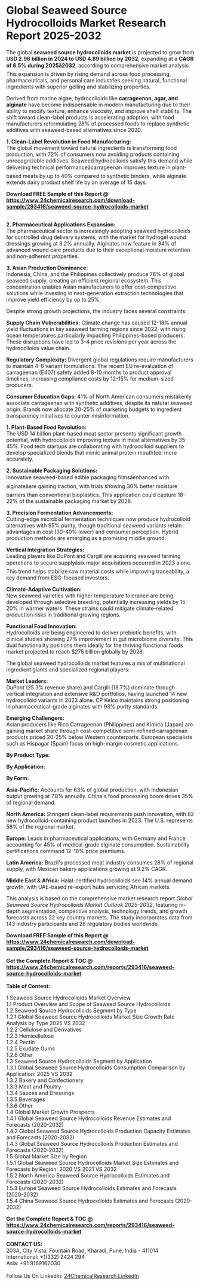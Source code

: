 <h1>Global Seaweed Source Hydrocolloids Market Research Report 2025-2032</h1><p>The global <strong>seaweed source hydrocolloids market</strong> is projected to grow from <strong>USD 2.96 billion in 2024 to USD 4.89 billion by 2032</strong>, expanding at a <strong>CAGR of 6.5% during 2025â2032</strong>, according to comprehensive market analysis. This expansion is driven by rising demand across food processing, pharmaceuticals, and personal care industries seeking natural, functional ingredients with superior gelling and stabilizing properties.</p><p>Derived from marine algae, hydrocolloids like <strong>carrageenan, agar, and alginate</strong> have become indispensable in modern manufacturing due to their ability to modify texture, enhance viscosity, and improve shelf stability. The shift toward clean-label products is accelerating adoption, with food manufacturers reformulating 28% of processed foods to replace synthetic additives with seaweed-based alternatives since 2020.</p><p><strong>1. Clean-Label Revolution in Food Manufacturing:</strong><br>
The global movement toward natural ingredients is transforming food production, with 72% of consumers now avoiding products containing unrecognizable additives. Seaweed hydrocolloids satisfy this demand while delivering technical performanceâcarrageenan improves texture in plant-based meats by up to 40% compared to synthetic binders, while alginate extends dairy product shelf life by an average of 15 days.</p><div><b>Download FREE Sample of this Report @ 
            <a href="https://www.24chemicalresearch.com/download-sample/293416/seaweed-source-hydrocolloids-market">
            https://www.24chemicalresearch.com/download-sample/293416/seaweed-source-hydrocolloids-market</a></b></div><br><p><strong>2. Pharmaceutical Applications Expansion:</strong><br>
The pharmaceutical sector is increasingly adopting seaweed hydrocolloids for controlled drug delivery systems, with the market for hydrogel wound dressings growing at 8.2% annually. Alginates now feature in 34% of advanced wound care products due to their exceptional moisture retention and non-adherent properties.</p><p><strong>3. Asian Production Dominance:</strong><br>
Indonesia, China, and the Philippines collectively produce 78% of global seaweed supply, creating an efficient regional ecosystem. This concentration enables Asian manufacturers to offer cost-competitive solutions while investing in next-generation extraction technologies that improve yield efficiency by up to 25%.</p><p>Despite strong growth projections, the industry faces several constraints:</p><p><strong>Supply Chain Vulnerabilities:</strong> Climate change has caused 12-18% annual yield fluctuations in key seaweed farming regions since 2022, with rising ocean temperatures particularly impacting Philippines-based producers. These disruptions have led to 3-4 price revisions per year across the hydrocolloids value chain.</p><p><strong>Regulatory Complexity:</strong> Divergent global regulations require manufacturers to maintain 4-6 variant formulations. The recent EU re-evaluation of carrageenan (E407) safety added 8-10 months to product approval timelines, increasing compliance costs by 12-15% for medium-sized producers.</p><p><strong>Consumer Education Gaps:</strong> 41% of North American consumers mistakenly associate carrageenan with synthetic additives, despite its natural seaweed origin. Brands now allocate 20-25% of marketing budgets to ingredient transparency initiatives to counter misinformation.</p><p><strong>1. Plant-Based Food Revolution:</strong><br>
The USD 14 billion plant-based meat sector presents significant growth potential, with hydrocolloids improving texture in meat alternatives by 35-45%. Food tech startups are collaborating with hydrocolloid suppliers to develop specialized blends that mimic animal protein mouthfeel more accurately.</p><p><strong>2. Sustainable Packaging Solutions:</strong><br>
Innovative seaweed-based edible packaging filmsâenhanced with alginateâare gaining traction, with trials showing 30% better moisture barriers than conventional bioplastics. This application could capture 18-22% of the sustainable packaging market by 2028.</p><p><strong>3. Precision Fermentation Advancements:</strong><br>
Cutting-edge microbial fermentation techniques now produce hydrocolloid alternatives with 95% purity, though traditional seaweed variants retain advantages in cost (30-40% lower) and consumer perception. Hybrid production methods are emerging as a promising middle ground.</p><p><strong>Vertical Integration Strategies:</strong><br>
	Leading players like DuPont and Cargill are acquiring seaweed farming operations to secure supplyâsix major acquisitions occurred in 2023 alone. This trend helps stabilize raw material costs while improving traceability, a key demand from ESG-focused investors.</p><p><strong>Climate-Adaptive Cultivation:</strong><br>
	New seaweed varieties with higher temperature tolerance are being developed through selective breeding, potentially increasing yields by 15-20% in warmer waters. These strains could mitigate climate-related production risks in traditional growing regions.</p><p><strong>Functional Food Innovation:</strong><br>
	Hydrocolloids are being engineered to deliver prebiotic benefits, with clinical studies showing 27% improvement in gut microbiome diversity. This dual functionality positions them ideally for the thriving functional foods market projected to reach $275 billion globally by 2028.</p><p>The global seaweed hydrocolloids market features a mix of multinational ingredient giants and specialized regional players:</p><p><strong>Market Leaders:</strong><br>
DuPont (25.3% revenue share) and Cargill (18.7%) dominate through vertical integration and extensive R&amp;D portfolios, having launched 14 new hydrocolloid variants in 2023 alone. CP Kelco maintains strong positioning in pharmaceutical-grade alginates with 93% purity standards.</p><p><strong>Emerging Challengers:</strong><br>
Asian producers like Rico Carrageenan (Philippines) and Kimica (Japan) are gaining market share through cost-competitive semi-refined carrageenan products priced 20-25% below Western counterparts. European specialists such as Hispagar (Spain) focus on high-margin cosmetic applications.</p><p><strong>By Product Type:</strong></p><p><strong>By Application:</strong></p><p><strong>By Form:</strong></p><p><strong>Asia-Pacific:</strong> Accounts for 63% of global production, with Indonesian output growing at 7.8% annually. China's food processing boom drives 35% of regional demand.</p><p><strong>North America:</strong> Stringent clean-label requirements push innovation, with 82 new hydrocolloid-containing product launches in 2023. The U.S. represents 58% of the regional market.</p><p><strong>Europe:</strong> Leads in pharmaceutical applications, with Germany and France accounting for 45% of medical-grade alginate consumption. Sustainability certifications command 12-18% price premiums.</p><p><strong>Latin America:</strong> Brazil's processed meat industry consumes 28% of regional supply, with Mexican bakery applications growing at 9.2% CAGR.</p><p><strong>Middle East &amp; Africa:</strong> Halal-certified hydrocolloids see 14% annual demand growth, with UAE-based re-export hubs servicing African markets.</p><p>This analysis is based on the comprehensive market research report <em>Global Seaweed Source Hydrocolloids Market Outlook 2025-2032</em>, featuring in-depth segmentation, competitive analysis, technology trends, and growth forecasts across 22 key country markets. The study incorporates data from 143 industry participants and 28 regulatory bodies worldwide.</p><div><b>Download FREE Sample of this Report @ 
            <a href="https://www.24chemicalresearch.com/download-sample/293416/seaweed-source-hydrocolloids-market">
            https://www.24chemicalresearch.com/download-sample/293416/seaweed-source-hydrocolloids-market</a></b></div><br><div><b>Get the Complete Report & TOC @ 
            <a href="https://www.24chemicalresearch.com/reports/293416/seaweed-source-hydrocolloids-market">
            https://www.24chemicalresearch.com/reports/293416/seaweed-source-hydrocolloids-market</a></b></div><br>
            <b>Table of Content:</b><p>1 Seaweed Source Hydrocolloids Market Overview<br />
    1.1 Product Overview and Scope of Seaweed Source Hydrocolloids<br />
    1.2 Seaweed Source Hydrocolloids Segment by Type<br />
        1.2.1 Global Seaweed Source Hydrocolloids Market Size Growth Rate Analysis by Type 2025 VS 2032<br />
        1.2.2 Cellulose and Derivatives<br />
        1.2.3 Hemicellulose<br />
        1.2.4 Pectin<br />
        1.2.5 Exudate Gums<br />
        1.2.6 Other<br />
    1.3 Seaweed Source Hydrocolloids Segment by Application<br />
        1.3.1 Global Seaweed Source Hydrocolloids Consumption Comparison by Application: 2025 VS 2032<br />
        1.3.2 Bakery and Confectionery<br />
        1.3.3 Meat and Poultry<br />
        1.3.4 Sauces and Dressings<br />
        1.3.5 Beverages<br />
        1.3.6 Other<br />
    1.4 Global Market Growth Prospects<br />
        1.4.1 Global Seaweed Source Hydrocolloids Revenue Estimates and Forecasts (2020-2032)<br />
        1.4.2 Global Seaweed Source Hydrocolloids Production Capacity Estimates and Forecasts (2020-2032)<br />
        1.4.3 Global Seaweed Source Hydrocolloids Production Estimates and Forecasts (2020-2032)<br />
    1.5 Global Market Size by Region<br />
        1.5.1 Global Seaweed Source Hydrocolloids Market Size Estimates and Forecasts by Region: 2020 VS 2021 VS 2032<br />
        1.5.2 North America Seaweed Source Hydrocolloids Estimates and Forecasts (2020-2032)<br />
        1.5.3 Europe Seaweed Source Hydrocolloids Estimates and Forecasts (2020-2032)<br />
        1.5.4 China Seaweed Source Hydrocolloids Estimates and Forecasts (2020-2032)<br />
  </p><div><b>Get the Complete Report & TOC @ 
            <a href="https://www.24chemicalresearch.com/reports/293416/seaweed-source-hydrocolloids-market">
            https://www.24chemicalresearch.com/reports/293416/seaweed-source-hydrocolloids-market</a></b></div><br><b>CONTACT US:</b><br>
            203A, City Vista, Fountain Road, Kharadi, Pune, India - 411014<br>
            International: +1(332) 2424 294<br>
            Asia: +91 9169162030 <br><br>
            Follow Us On LinkedIn: <a href="https://www.linkedin.com/company/24chemicalresearch/">24ChemicalResearch LinkedIn</a>